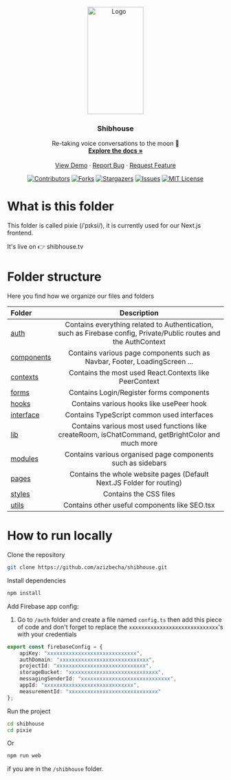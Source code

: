 <div id="top"></div>

<!-- PROJECT LOGO -->
<br />
<div align="center">

  <a href="https://github.com/azizbecha/shibhouse">
    <img src="https://user-images.githubusercontent.com/63454940/168051960-7da5c959-07f7-4fbb-be91-53e42054cc56.png" alt="Logo" width="130" height="250">
  </a>

  <h3 align="center">Shibhouse</h3>

  <p align="center">
    Re-taking voice conversations to the moon 🚀
    <br />
    <a href="https://github.com/azizbecha/shibhouse"><strong>Explore the docs »</strong></a>
    <br />
    <br />
    <a href="https://shibhouse.tv">View Demo</a>
    ·
    <a href="https://github.com/azizbecha/shibhouse/issues">Report Bug</a>
    ·
    <a href="https://github.com/azizbecha/shibhouse/issues">Request Feature</a>
  </p>
  
  [![Contributors][contributors-shield]][contributors-url]
  [![Forks][forks-shield]][forks-url]
  [![Stargazers][stars-shield]][stars-url]
  [![Issues][issues-shield]][issues-url]
  [![MIT License][license-shield]][license-url]
</div>

# What is this folder
This folder is called pixie (/ˈpɪksi/), it is currently used for our Next.js frontend.

It's live on 👉 shibhouse.tv

# Folder structure
Here you find how we organize our files and folders

| Folder                   |      Description          |
| :----------------------- | :---------------------------------------------------------------------------------------------------------------: |
| [auth](auth)             | Contains everything related to Authentication, such as Firebase config, Private/Public routes and the AuthContext |
| [components](components) | Contains various page components such as Navbar, Footer, LoadingScreen ...                                        |
| [contexts](contexts)     | Contains the most used React.Contexts like PeerContext                                                            |
| [forms](forms)           | Contains Login/Register forms components                                                                          |
| [hooks](hooks)           | Contains various hooks like usePeer hook                                                                          |
| [interface](interface)   | Contains TypeScript common used interfaces                                                                        |
| [lib](lib)               | Contains various most used functions like createRoom, isChatCommand, getBrightColor and much more                 |
| [modules](modules)       | Contains various organised page components such as sidebars                                                       |
| [pages](pages)           | Contains the whole website pages (Default Next.JS Folder for routing)                                             |
| [styles](styles)         | Contains the CSS files                                                                                            |
| [utils](utils)           | Contains other useful components like SEO.tsx                                                                     |

# How to run locally

Clone the repository
  ```sh
  git clone https://github.com/azizbecha/shibhouse.git
  ```

Install dependencies
  ```sh
  npm install
  ```
 
Add Firebase app config:
1. Go to `/auth` folder and create a file named `config.ts` then add this piece of code and don't forget to replace the `xxxxxxxxxxxxxxxxxxxxxxxxxxxxx`'s with your credentials
```ts
export const firebaseConfig = {
    apiKey: "xxxxxxxxxxxxxxxxxxxxxxxxxxxxx",
    authDomain: "xxxxxxxxxxxxxxxxxxxxxxxxxxxxx",
    projectId: "xxxxxxxxxxxxxxxxxxxxxxxxxxxxx",
    storageBucket: "xxxxxxxxxxxxxxxxxxxxxxxxxxxxx",
    messagingSenderId: "xxxxxxxxxxxxxxxxxxxxxxxxxxxxx",
    appId: "xxxxxxxxxxxxxxxxxxxxxxxxxxxxx",
    measurementId: "xxxxxxxxxxxxxxxxxxxxxxxxxxxxx"
};
```

Run the project 
```sh
cd shibhouse
cd pixie
```  

Or
  
```sh
npm run web
```
if you are in the `/shibhouse` folder.

[contributors-shield]: https://img.shields.io/github/contributors/azizbecha/shibhouse.svg?style=for-the-badge
[contributors-url]: https://github.com/azizbecha/shibhouse/graphs/contributors
[forks-shield]: https://img.shields.io/github/forks/azizbecha/shibhouse.svg?style=for-the-badge
[forks-url]: https://github.com/azizbecha/shibhouse/network/members
[stars-shield]: https://img.shields.io/github/stars/azizbecha/shibhouse.svg?style=for-the-badge
[stars-url]: https://github.com/azizbecha/shibhouse/stargazers
[issues-shield]: https://img.shields.io/github/issues/azizbecha/shibhouse.svg?style=for-the-badge
[issues-url]: https://github.com/azizbecha/shibhouse/issues
[license-shield]: https://img.shields.io/github/license/azizbecha/shibhouse.svg?style=for-the-badge
[license-url]: https://github.com/azizbecha/shibhouse/blob/master/LICENSE.md
